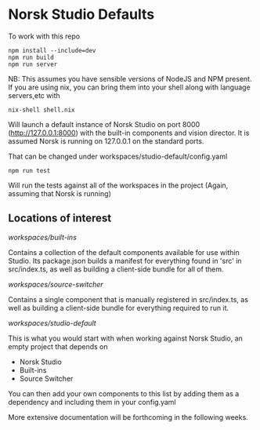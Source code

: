 # Norsk Studio Defaults

To work with this repo

```
npm install --include=dev
npm run build
npm run server
```
NB: This assumes you have sensible versions of NodeJS and NPM present. If you are using nix, you can bring them into your shell along with language servers,etc with

```
nix-shell shell.nix
```

Will launch a default instance of Norsk Studio on port 8000 (http://127.0.0.1:8000) with the built-in components and vision director. It is assumed Norsk is running on 127.0.0.1 on the standard ports.

That can be changed under workspaces/studio-default/config.yaml

```
npm run test
```

Will run the tests against all of the workspaces in the project (Again, assuming that Norsk is running)


Locations of interest
--

*workspaces/built-ins*

Contains a collection of the default components available for use within Studio.
Its package.json builds a manifest for everything found in 'src' in src/index.ts, as well as building a client-side bundle for all of them.

*workspaces/source-switcher*

Contains a single component that is manually registered in src/index.ts, as well as building a client-side bundle for everything required to run it.

*workspaces/studio-default*

This is what you would start with when working against Norsk Studio, an empty project that depends on

- Norsk Studio
- Built-ins
- Source Switcher

You can then add your own components to this list by adding them as a dependency and including them in your config.yaml

More extensive documentation will be forthcoming in the following weeks.
